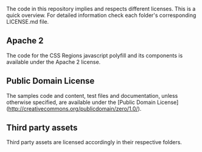 The code in this repository implies and respects different licenses.
This is a quick overview. For detailed information check each folder's corresponding LICENSE.md file.

## Apache 2
The code for the CSS Regions javascript polyfill and its components is available under the Apache 2 license.

## Public Domain License
The samples code and content, test files and documentation, unless otherwise specified, are available under the [Public Domain License]
(http://creativecommons.org/publicdomain/zero/1.0/).

## Third party assets
Third party assets are licensed accordingly in their respective folders.